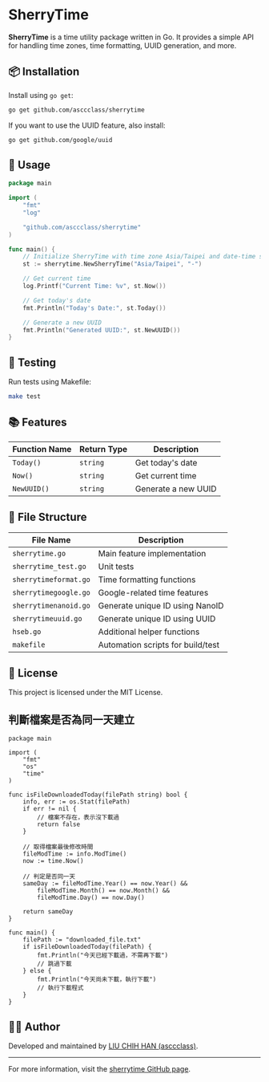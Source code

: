 
# SherryTime

**SherryTime** is a time utility package written in Go. It provides a simple API for handling time zones, time formatting, UUID generation, and more.

## 📦 Installation

Install using `go get`:

```bash
go get github.com/asccclass/sherrytime
```

If you want to use the UUID feature, also install:

```bash
go get github.com/google/uuid
```

## 🚀 Usage

```go
package main

import (
    "fmt"
    "log"

    "github.com/asccclass/sherrytime"
)

func main() {
    // Initialize SherryTime with time zone Asia/Taipei and date-time separator "-"
    st := sherrytime.NewSherryTime("Asia/Taipei", "-")

    // Get current time
    log.Printf("Current Time: %v", st.Now())

    // Get today's date
    fmt.Println("Today's Date:", st.Today())

    // Generate a new UUID
    fmt.Println("Generated UUID:", st.NewUUID())
}
```

## 🧪 Testing

Run tests using Makefile:

```bash
make test
```

## 📚 Features

| Function Name | Return Type | Description           |
|---------------|-------------|-----------------------|
| `Today()`     | `string`    | Get today's date      |
| `Now()`       | `string`    | Get current time      |
| `NewUUID()`   | `string`    | Generate a new UUID   |

## 📁 File Structure

| File Name              | Description                        |
|------------------------|------------------------------------|
| `sherrytime.go`        | Main feature implementation        |
| `sherrytime_test.go`   | Unit tests                         |
| `sherrytimeformat.go`  | Time formatting functions          |
| `sherrytimegoogle.go`  | Google-related time features       |
| `sherrytimenanoid.go`  | Generate unique ID using NanoID    |
| `sherrytimeuuid.go`    | Generate unique ID using UUID      |
| `hseb.go`              | Additional helper functions        |
| `makefile`             | Automation scripts for build/test  |

## 📄 License

This project is licensed under the MIT License.

## 判斷檔案是否為同一天建立
```
package main

import (
    "fmt"
    "os"
    "time"
)

func isFileDownloadedToday(filePath string) bool {
    info, err := os.Stat(filePath)
    if err != nil {
        // 檔案不存在，表示沒下載過
        return false
    }

    // 取得檔案最後修改時間
    fileModTime := info.ModTime()
    now := time.Now()

    // 判定是否同一天
    sameDay := fileModTime.Year() == now.Year() &&
        fileModTime.Month() == now.Month() &&
        fileModTime.Day() == now.Day()

    return sameDay
}

func main() {
    filePath := "downloaded_file.txt"
    if isFileDownloadedToday(filePath) {
        fmt.Println("今天已經下載過，不需再下載")
        // 跳過下載
    } else {
        fmt.Println("今天尚未下載，執行下載")
        // 執行下載程式
    }
}
```

## 🙋‍♂️ Author

Developed and maintained by [LIU CHIH HAN (asccclass)](https://github.com/asccclass).

---

For more information, visit the [sherrytime GitHub page](https://github.com/asccclass/sherrytime).
